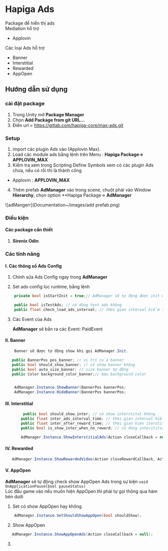 # Hapiga Ads

Package để hiển thị ads <br>
Mediation hỗ trợ

- Applovin

Các loại Ads hỗ trợ

- Banner
- Interstitial
- Rewarded
- AppOpen

## Hướng dẫn sử dụng

### cài đặt package

1. Trong Unity mở <b>Package Manager</b>
2. Chọn <b>Add Package from git URL...</b>
3. Điền url = https://gitlab.com/hapiga-core/max-ads.git
### Setup

1. import các plugin Ads vào (Applovin Max).
2. Load các module ads bằng lệnh trên Menu : **Hapiga Package-> APPLOVIN_MAX**
3. Kiểm tra xem trong Scripting Define Symbols xem có các plugin Ads chưa, nếu có rồi thì là thành công
- Applovin : **APPLOVIN_MAX**

4. Thêm prefab **AdManager** vào trong scene, chuột phải vào Window **Hierarchy**, chọn option **Hapiga Package-> **AdManager** <br>

![adMangerr](Documentation~/images/add prefab.png)

### Điều kiện

#### Các package cần thiết

1. **Sirenix Odin**

### Các tính năng

#### I. Các thông số Ads Config

1. Chỉnh sửa Ads Config ngay trong **AdManager**

2. Set ads config lúc runtime, bằng lệnh
```csharp
    private bool isStartInit = true;// AdManager sẽ tự động được init ở start

    public bool isTestAds; // có dùng test ads không
    public float check_load_ads_interval; // thời gian interval kiểm tra xem có ađs chưa, nếu chưa có thì sẽ load ads 
```
3. Các Event của Ads

   **AdManager** sẽ bắn ra các Event: PaidEvent

#### II. Banner


```csharp
	Banner sẽ được tự động show khi gọi AdManager.Init.

   public BannerPos pos_banner; // vị trí của banner
   public bool should_show_banner; // có show banner không
   public bool auto_size_banner; // size banner tự động
   public Color background_color_banner;// màu background color


    AdManager.Instance.ShowBanner(BannerPos bannerPos;
    AdManager.Instance.HideBanner(BannerPos bannerPos;
```

#### III. Interstitial


 ```csharp
	     public bool should_show_inter; // có show interstital không
        public float inter_ads_interval_time; // thời gian interval hiển thị giữa 2 interstitial
        public float inter_after_reward_time; // thời gian hiện iterstitial sau khi hiện rewarded
        public bool is_show_inter_when_no_reward; // có dùng interstitial thay cho rewarded khi không load được reward hay không

    	AdManager.Instance.ShowInterstitialAds(Action closeCallback = null);
```

#### IV. Rewarded

 ```csharp
    AdManager.Instance.ShowRewardedVideo(Action closeRewardCallback, Action skipRewardCallback, string placement = null);
```

#### V. AppOpen

**AdManager** sẽ tự động check show AppOpen Ads trong sự kiện `void OnApplicationPause(bool pauseStatus)`<br>
Lúc đầu game vào nếu muốn hiện AppOpen thì phải tự gọi thông qua hàm bên dưới

1. Set có show AppOpen hay không

```csharp
    AdManager.Instance.SetShouldShowAppOpen(bool shouldShow);
```

2. Show AppOpen

 ```csharp
    AdManager.Instance.ShowAppOpenAds(Action closeCallback = null);
```
3. 